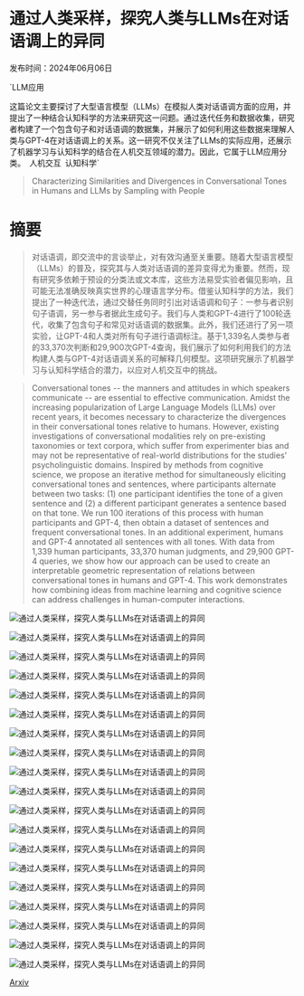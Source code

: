 # 通过人类采样，探究人类与LLMs在对话语调上的异同

发布时间：2024年06月06日

`LLM应用

这篇论文主要探讨了大型语言模型（LLMs）在模拟人类对话语调方面的应用，并提出了一种结合认知科学的方法来研究这一问题。通过迭代任务和数据收集，研究者构建了一个包含句子和对话语调的数据集，并展示了如何利用这些数据来理解人类与GPT-4在对话语调上的关系。这一研究不仅关注了LLMs的实际应用，还展示了机器学习与认知科学的结合在人机交互领域的潜力。因此，它属于LLM应用分类。` `人机交互` `认知科学`

> Characterizing Similarities and Divergences in Conversational Tones in Humans and LLMs by Sampling with People

# 摘要

> 对话语调，即交流中的言谈举止，对有效沟通至关重要。随着大型语言模型（LLMs）的普及，探究其与人类对话语调的差异变得尤为重要。然而，现有研究多依赖于预设的分类法或文本库，这些方法易受实验者偏见影响，且可能无法准确反映真实世界的心理语言学分布。借鉴认知科学的方法，我们提出了一种迭代法，通过交替任务同时引出对话语调和句子：一参与者识别句子语调，另一参与者据此生成句子。我们与人类和GPT-4进行了100轮迭代，收集了包含句子和常见对话语调的数据集。此外，我们还进行了另一项实验，让GPT-4和人类对所有句子进行语调标注。基于1,339名人类参与者的33,370次判断和29,900次GPT-4查询，我们展示了如何利用我们的方法构建人类与GPT-4对话语调关系的可解释几何模型。这项研究展示了机器学习与认知科学结合的潜力，以应对人机交互中的挑战。

> Conversational tones -- the manners and attitudes in which speakers communicate -- are essential to effective communication. Amidst the increasing popularization of Large Language Models (LLMs) over recent years, it becomes necessary to characterize the divergences in their conversational tones relative to humans. However, existing investigations of conversational modalities rely on pre-existing taxonomies or text corpora, which suffer from experimenter bias and may not be representative of real-world distributions for the studies' psycholinguistic domains. Inspired by methods from cognitive science, we propose an iterative method for simultaneously eliciting conversational tones and sentences, where participants alternate between two tasks: (1) one participant identifies the tone of a given sentence and (2) a different participant generates a sentence based on that tone. We run 100 iterations of this process with human participants and GPT-4, then obtain a dataset of sentences and frequent conversational tones. In an additional experiment, humans and GPT-4 annotated all sentences with all tones. With data from 1,339 human participants, 33,370 human judgments, and 29,900 GPT-4 queries, we show how our approach can be used to create an interpretable geometric representation of relations between conversational tones in humans and GPT-4. This work demonstrates how combining ideas from machine learning and cognitive science can address challenges in human-computer interactions.

![通过人类采样，探究人类与LLMs在对话语调上的异同](../../../paper_images/2406.04278/x1.png)

![通过人类采样，探究人类与LLMs在对话语调上的异同](../../../paper_images/2406.04278/x2.png)

![通过人类采样，探究人类与LLMs在对话语调上的异同](../../../paper_images/2406.04278/x3.png)

![通过人类采样，探究人类与LLMs在对话语调上的异同](../../../paper_images/2406.04278/definition-1.png)

![通过人类采样，探究人类与LLMs在对话语调上的异同](../../../paper_images/2406.04278/definition-2.png)

![通过人类采样，探究人类与LLMs在对话语调上的异同](../../../paper_images/2406.04278/definition-3.png)

![通过人类采样，探究人类与LLMs在对话语调上的异同](../../../paper_images/2406.04278/definition-4.png)

![通过人类采样，探究人类与LLMs在对话语调上的异同](../../../paper_images/2406.04278/sentence-sample.png)

![通过人类采样，探究人类与LLMs在对话语调上的异同](../../../paper_images/2406.04278/tone-sample.png)

![通过人类采样，探究人类与LLMs在对话语调上的异同](../../../paper_images/2406.04278/scale-instructions.png)

![通过人类采样，探究人类与LLMs在对话语调上的异同](../../../paper_images/2406.04278/dr1.png)

![通过人类采样，探究人类与LLMs在对话语调上的异同](../../../paper_images/2406.04278/sjt1.png)

![通过人类采样，探究人类与LLMs在对话语调上的异同](../../../paper_images/2406.04278/sjt2.png)

![通过人类采样，探究人类与LLMs在对话语调上的异同](../../../paper_images/2406.04278/tfr1.png)

![通过人类采样，探究人类与LLMs在对话语调上的异同](../../../paper_images/2406.04278/x4.png)

![通过人类采样，探究人类与LLMs在对话语调上的异同](../../../paper_images/2406.04278/x5.png)

![通过人类采样，探究人类与LLMs在对话语调上的异同](../../../paper_images/2406.04278/sp_wordcloud.png)

![通过人类采样，探究人类与LLMs在对话语调上的异同](../../../paper_images/2406.04278/x6.png)

![通过人类采样，探究人类与LLMs在对话语调上的异同](../../../paper_images/2406.04278/x7.png)

[Arxiv](https://arxiv.org/abs/2406.04278)
